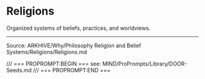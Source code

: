 # Religions

Organized systems of beliefs, practices, and worldviews.

---
Source: ARKHIVE/Why/Philosophy Religion and Belief Systems/Religions/Religions.md

/// === PROPROMPT:BEGIN ===
see: MIND/ProPrompts/Library/DOOR-Seeds.md
/// === PROPROMPT:END ===
